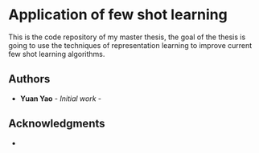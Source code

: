 # Application of few shot learning

This is the code repository of my master thesis, the goal of the thesis is going to use the techniques of representation learning to improve current few shot learning algorithms. 

## Authors

* **Yuan Yao** - *Initial work* - 

## Acknowledgments
* 

